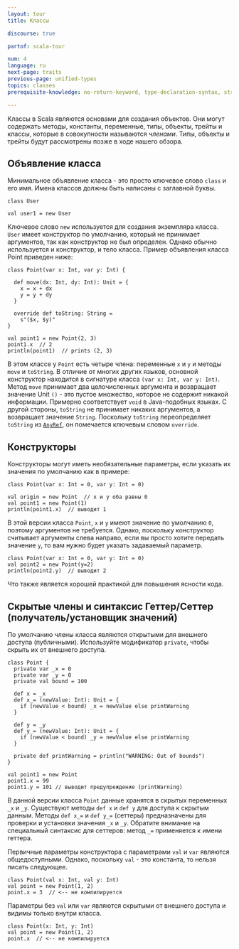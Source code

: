 ```yaml
---
layout: tour
title: Классы

discourse: true

partof: scala-tour

num: 4
language: ru
next-page: traits
previous-page: unified-types
topics: classes
prerequisite-knowledge: no-return-keyword, type-declaration-syntax, string-interpolation, procedures

---
```


Классы в Scala являются основами для создания объектов. Они могут содержать методы, константы, переменные, типы, объекты, трейты и классы, которые в совокупности называются _членами_. Типы, объекты и трейты будут рассмотрены позже в ходе нашего обзора.

## Объявление класса
Минимальное объявление класса - это просто ключевое слово `class` и его имя. Имена классов должны быть написаны с заглавной буквы.
```tut
class User

val user1 = new User
```
Ключевое слово `new` используется для создания экземпляра класса. `User` имеет конструктор по умолчанию, который не принимает аргументов, так как конструктор не был определен. Однако обычно используется и конструктор, и тело класса. Пример объявления класса Point приведен ниже:

```tut
class Point(var x: Int, var y: Int) {

  def move(dx: Int, dy: Int): Unit = {
    x = x + dx
    y = y + dy
  }

  override def toString: String =
    s"($x, $y)"
}

val point1 = new Point(2, 3)
point1.x  // 2
println(point1)  // prints (2, 3)
```

В этом классе у `Point` есть четыре члена: переменные `x` и `y` и методы `move` и `toString`.
В отличие от многих других языков, основной конструктор находится в сигнатуре класса `(var x: Int, var y: Int)`. Метод `move` принимает два целочисленных аргумента и возвращает значение Unit `()` - это пустое множество, которое не содержит никакой информации. Примерно соответствует `void` в Java-подобных языках. С другой стороны, `toString` не принимает никаких аргументов, а возвращает значение `String`. Поскольку `toString` переопределяет `toString` из [`AnyRef`](unified-types.html), он помечается ключевым словом `override`.

## Конструкторы

Конструкторы могут иметь необязательные параметры, если указать их значения по умолчанию как в примере:

```tut
class Point(var x: Int = 0, var y: Int = 0)

val origin = new Point  // x и y оба равны 0
val point1 = new Point(1)
println(point1.x)  // выводит 1

```

В этой версии класса `Point`, `x` и `y` имеют значение по умолчанию `0`, поэтому аргументов не требуется. Однако, поскольку конструктор считывает аргументы слева направо, если вы просто хотите передать значение `y`, то вам нужно будет указать задаваемый параметр.
```
class Point(var x: Int = 0, var y: Int = 0)
val point2 = new Point(y=2)
println(point2.y)  // выводит 2
```

Что также является хорошей практикой для повышения ясности кода.

## Скрытые члены и синтаксис Геттер/Сеттер (получатель/установщик значений)
По умолчанию члены класса являются открытыми для внешнего доступа (публичными). Используйте модификатор `private`, чтобы скрыть их от внешнего доступа.
```tut
class Point {
  private var _x = 0
  private var _y = 0
  private val bound = 100

  def x = _x
  def x_= (newValue: Int): Unit = {
    if (newValue < bound) _x = newValue else printWarning
  }

  def y = _y
  def y_= (newValue: Int): Unit = {
    if (newValue < bound) _y = newValue else printWarning
  }

  private def printWarning = println("WARNING: Out of bounds")
}

val point1 = new Point
point1.x = 99
point1.y = 101 // выводит предупреждение (printWarning)
```
В данной версии класса `Point` данные хранятся в скрытых переменных `_x` и `_y`. Существуют методы `def x` и `def y` для доступа к скрытым данным. Методы `def x_=` и `def y_=` (сеттеры) предназначены для проверки и установки значения `_x` и `_y`. Обратите внимание на специальный синтаксис для сеттеров: метод  `_=` применяется к имени геттера.

Первичные параметры конструктора с параметрами `val` и `var` являются общедоступными. Однако, поскольку `val` - это константа, то нельзя писать следующее.
```
class Point(val x: Int, val y: Int)
val point = new Point(1, 2)
point.x = 3  // <-- не компилируется
```

Параметры без `val` или `var` являются скрытыми от внешнего доступа и видимы только внутри класса.
```
class Point(x: Int, y: Int)
val point = new Point(1, 2)
point.x  // <-- не компилируется
```
